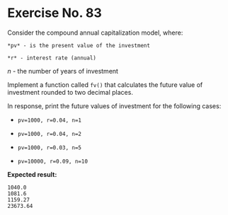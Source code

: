 # Exercise No. 83

Consider the compound annual capitalization model, where:

    *pv* - is the present value of the investment

    *r* - interest rate (annual)

   *n* - the number of years of investment

Implement a function called `fv()` that calculates the future value of investment rounded to two decimal places.

In response, print the future values of investment for the following cases:

-   `pv=1000, r=0.04, n=1`

-   `pv=1000, r=0.04, n=2`

-   `pv=1000, r=0.03, n=5`

-   `pv=10000, r=0.09, n=10`


**Expected result:**


    1040.0
    1081.6
    1159.27
    23673.64